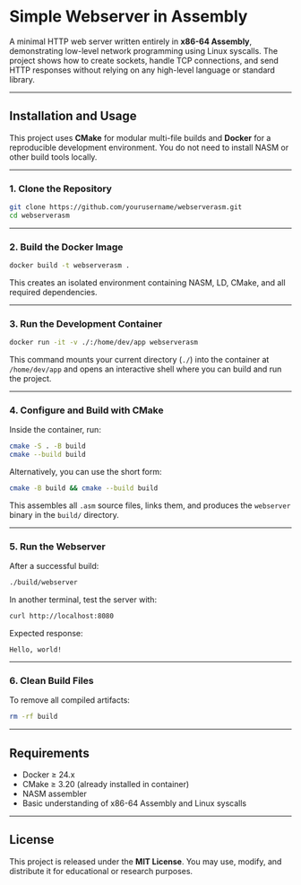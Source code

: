 # Simple Webserver in Assembly

A minimal HTTP web server written entirely in **x86-64 Assembly**, demonstrating low-level network programming using Linux syscalls.
The project shows how to create sockets, handle TCP connections, and send HTTP responses without relying on any high-level language or standard library.

---

## Installation and Usage

This project uses **CMake** for modular multi-file builds and **Docker** for a reproducible development environment.
You do not need to install NASM or other build tools locally.

---

### 1. Clone the Repository

```bash
git clone https://github.com/yourusername/webserverasm.git
cd webserverasm
```

---

### 2. Build the Docker Image

```bash
docker build -t webserverasm .
```

This creates an isolated environment containing NASM, LD, CMake, and all required dependencies.

---

### 3. Run the Development Container

```bash
docker run -it -v ./:/home/dev/app webserverasm
```

This command mounts your current directory (`./`) into the container at `/home/dev/app`
and opens an interactive shell where you can build and run the project.

---

### 4. Configure and Build with CMake

Inside the container, run:

```bash
cmake -S . -B build
cmake --build build
```

Alternatively, you can use the short form:

```bash
cmake -B build && cmake --build build
```

This assembles all `.asm` source files, links them, and produces the `webserver` binary in the `build/` directory.

---

### 5. Run the Webserver

After a successful build:

```bash
./build/webserver
```

In another terminal, test the server with:

```bash
curl http://localhost:8080
```

Expected response:

```copy
Hello, world!
```

---

### 6. Clean Build Files

To remove all compiled artifacts:

```bash
rm -rf build
```

---

## Requirements

* Docker ≥ 24.x
* CMake ≥ 3.20 (already installed in container)
* NASM assembler
* Basic understanding of x86-64 Assembly and Linux syscalls

---

## License

This project is released under the **MIT License**.
You may use, modify, and distribute it for educational or research purposes.

